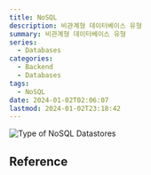 ```yaml
---
title: NoSQL
description: 비관계형 데이터베이스 유형
summary: 비관계형 데이터베이스 유형
series:
  - Databases
categories:
  - Backend
  - Databases
tags:
  - NoSQL
date: 2024-01-02T02:06:07
lastmod: 2024-01-02T23:18:42
---
```


![Type of NoSQL Datastores](media/images/types-of-nosql-datastores.png "https://ud803.github.io/%EB%8D%B0%EC%9D%B4%ED%84%B0%EB%B2%A0%EC%9D%B4%EC%8A%A4/2021/11/16/RDB-vs.-NoSQL-%EC%96%B8%EC%A0%9C-%EB%88%84%EA%B5%AC%EB%A5%BC-%EC%8D%A8%EC%95%BC%ED%95%A0%EA%B9%8C/")

## Reference
